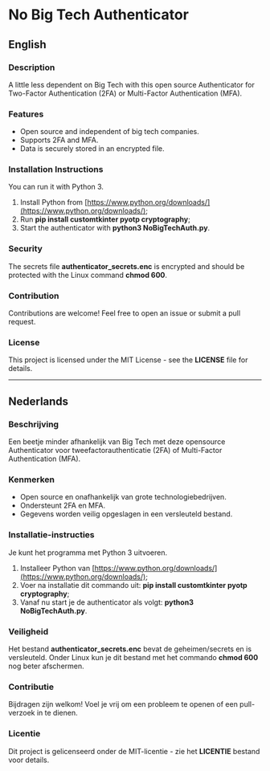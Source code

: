 # No Big Tech Authenticator

## English

### Description

A little less dependent on Big Tech with this open source Authenticator for Two-Factor Authentication (2FA) or Multi-Factor Authentication (MFA).

### Features

- Open source and independent of big tech companies.
- Supports 2FA and MFA.
- Data is securely stored in an encrypted file.

### Installation Instructions

You can run it with Python 3.

1. Install Python from [https://www.python.org/downloads/](https://www.python.org/downloads/);
2. Run **pip install customtkinter pyotp cryptography**;
3. Start the authenticator with **python3 NoBigTechAuth.py**.

### Security

The secrets file **authenticator_secrets.enc** is encrypted and should be protected with the Linux command **chmod 600**.

### Contribution

Contributions are welcome! Feel free to open an issue or submit a pull request.

### License

This project is licensed under the MIT License - see the **LICENSE** file for details.


---

## Nederlands

### Beschrijving

Een beetje minder afhankelijk van Big Tech met deze opensource Authenticator voor tweefactorauthenticatie (2FA) of Multi-Factor Authentication (MFA).

### Kenmerken

- Open source en onafhankelijk van grote technologiebedrijven.
- Ondersteunt 2FA en MFA.
- Gegevens worden veilig opgeslagen in een versleuteld bestand.

### Installatie-instructies

Je kunt het programma met Python 3 uitvoeren.

1. Installeer Python van [https://www.python.org/downloads/](https://www.python.org/downloads/);
2. Voer na installatie dit commando uit: **pip install customtkinter pyotp cryptography**;
3. Vanaf nu start je de authenticator als volgt: **python3 NoBigTechAuth.py**.

### Veiligheid

Het bestand **authenticator_secrets.enc** bevat de geheimen/secrets en is versleuteld. Onder Linux kun je dit bestand met het commando **chmod 600** nog beter afschermen.

### Contributie

Bijdragen zijn welkom! Voel je vrij om een probleem te openen of een pull-verzoek in te dienen.

### Licentie

Dit project is gelicenseerd onder de MIT-licentie - zie het **LICENTIE** bestand voor details.
